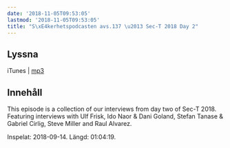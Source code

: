 ```yaml
---
date: '2018-11-05T09:53:05'
lastmod: '2018-11-05T09:53:05'
title: "S\xE4kerhetspodcasten avs.137 \u2013 Sec-T 2018 Day 2"
---
```

## Lyssna

iTunes \| [mp3](http://traffic.libsyn.com/sakerhetspodcasten/SEC-T_0xB_Day_2.mp3)

## Innehåll

This episode is a collection of our interviews from day two of Sec-T 2018. Featuring
interviews with Ulf Frisk, Ido Naor & Dani Goland, Stefan Tanase & Gabriel Cirlig,
Steve Miller and Raul Alvarez.

Inspelat: 2018-09-14. Längd: 01:04:19.


